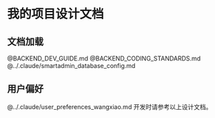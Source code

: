 # 我的项目设计文档
## 文档加载
@BACKEND_DEV_GUIDE.md
@BACKEND_CODING_STANDARDS.md
@../.claude/smartadmin_database_config.md
## 用户偏好
@../.claude/user_preferences_wangxiao.md
开发时请参考以上设计文档。